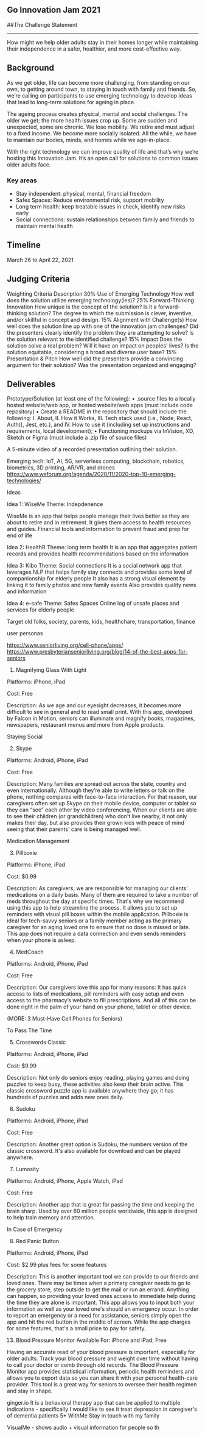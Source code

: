 ## Go Innovation Jam 2021

##The Challenge Statement
***
How might we help older adults stay in their homes longer while maintaining their independence in a safer, healthier, and more cost-effective way.


## Background
As we get older, life can become more challenging, from standing on our own, to getting around town, to staying in touch with family and friends. So, we’re calling on participants to use emerging technology to develop ideas that lead to long-term solutions for ageing in place.

The ageing process creates physical, mental and social challenges. The older we get; the more health issues crop up. Some are sudden and unexpected, some are chronic. We lose mobility. We retire and must adjust to a fixed income. We become more socially isolated. All the while, we have to maintain our bodies, minds, and homes while we age-in-place.  

With the right technology we can improve quality of life and that’s why we’re hosting this Innovation Jam. It’s an open call for solutions to common issues older adults face. 

### Key areas
- Stay independent: physical, mental, financial freedom
- Safes Spaces: Reduce environmental risk, support mobility
- Long term health: keep treatable issues in check, identify new risks early
- Social connections: sustain relationships between family and friends to maintain mental health


## Timeline
March 26 to April 22, 2021

## Judging Criteria
Weighting	       Criteria	            Description
30%	        Use of Emerging Technology	How well does the solution utilize emerging technology(ies)?
25%	        Forward-Thinking Innovation	How unique is the concept of the solution? Is it a forward-thinking solution?
										The degree to which the submission is clever, inventive, and/or skillful in concept and design.
15%	        Alignment with Challenge(s)	How well does the solution line up with one of the innovation jam challenges?
										Did the presenters clearly identify the problem they are attempting to solve? Is the solution relevant to the identified challenge?
15%	        Impact						Does the solution solve a real problem? Will it have an impact on peoples' lives?
										Is the solution equitable, considering a broad and diverse user base?
15%			Presentation & Pitch		How well did the presenters provide a convincing argument for their solution?
 										Was the presentation organized and engaging?


## Deliverables
Prototype/Solution (at least one of the following):
• .source files to a locally hosted website/web app, or hosted website/web apps (must include code repository)
	• Create a README in the repository that should include the following:
		I. About,
		II. How it Works,
		III. Tech stack used (i.e., Node, React, Auth(), Jest, etc.), and
		IV. How to use it (including set up instructions and requirements, local development);
• Functioning mockups via InVision, XD, Sketch or Figma (must include a .zip file of source files)

A 5-minute video of a recorded presentation outlining their solution.


Emerging tech: IoT, AI, 5G, serverless computing, blockchain, robotics, biometrics, 3D printing, AR/VR, and drones
https://www.weforum.org/agenda/2020/11/2020-top-10-emerging-technologies/

Ideas

Idea 1: WiseMe
Theme: Indepdenence

WiseMe is an app that helps people manage their lives better as they are about to retire and in retirement.  It gives them access to health resources and guides.  Financial tools and information to prevent fraud and prep for end of life



Idea 2: HealthR
Theme: long term health
It is an app that aggregates patient records and provides health recommendations based on the information

Idea 3: Kibo
Theme: Social connections
It is a social network app that leverages NLP that helps family stay connects and provides some level of companionship for elderly people
It also has a strong visual element by linking it to family photos and new family events
Also provides quality news and information

Idea 4: e-safe
Theme: Safes Spaces
Online log of unsafe places and services for elderly people


Target
old folks, society, parents, kids, healthchare, transportation, finance

user personas


https://www.seniorliving.org/cell-phone/apps/
https://www.presbyterianseniorliving.org/blog/14-of-the-best-apps-for-seniors


1. Magnifying Glass With Light

Platforms: iPhone, iPad

Cost: Free

Description: As we age and our eyesight decreases, it becomes more difficult to see in general and to read small print. With this app, developed by Falcon in Motion, seniors can illuminate and magnify books, magazines, newspapers, restaurant menus and more from Apple products.

Staying Social

2. Skype

Platforms: Android, iPhone, iPad

Cost: Free

Description: Many families are spread out across the state, country and even internationally. Although they’re able to write letters or talk on the phone, nothing compares with face-to-face interaction. For that reason, our caregivers often set up Skype on their mobile device, computer or tablet so they can “see” each other by video conferencing. When our clients are able to see their children (or grandchildren) who don't live nearby, it not only makes their day, but also provides their grown kids with peace of mind seeing that their parents' care is being managed well.

Medication Management

3. Pillboxie

Platforms: iPhone, iPad

Cost: $0.99

Description: As caregivers, we are responsible for managing our clients' medications on a daily basis. Many of them are required to take a number of meds throughout the day at specific times. That's why we recommend using this app to help streamline the process. It allows you to set up reminders with visual pill boxes within the mobile application. Pillboxie is ideal for tech-savvy seniors or a family member acting as the primary caregiver for an aging loved one to ensure that no dose is missed or late. This app does not require a data connection and even sends reminders when your phone is asleep.

4. MedCoach

Platforms: Android, iPhone, iPad

Cost: Free

Description: Our caregivers love this app for many reasons: It has quick access to lists of medications, pill reminders with easy setup and even access to the pharmacy’s website to fill prescriptions. And all of this can be done right in the palm of your hand on your phone, tablet or other device.

(MORE: 3 Must-Have Cell Phones for Seniors)

To Pass The Time

5. Crosswords Classic

Platforms: Android, iPhone, iPad

Cost: $9.99

Description: Not only do seniors enjoy reading, playing games and doing puzzles to keep busy, these activities also keep their brain active. This classic crossword puzzle app is available anywhere they go; it has hundreds of puzzles and adds new ones daily.

6. Sudoku

Platforms: Android, iPhone, iPad

Cost: Free

Description: Another great option is Sudoku, the numbers version of the classic crossword. It's also available for download and can be played anywhere.

7. Lumosity

Platforms:  Android, iPhone, Apple Watch, iPad

Cost: Free

Description: Another app that is great for passing the time and keeping the brain sharp. Used by over 60 million people worldwide, this app is designed to help train memory and attention.

In Case of Emergency

8. Red Panic Button

Platforms: Android, iPhone, iPad

Cost: $2.99 plus fees for some features

Description: This is another important tool we can provide to our friends and loved ones. There may be times when a primary caregiver needs to go to the grocery store, step outside to get the mail or run an errand. Anything can happen, so providing your loved ones access to immediate help during the time they are alone is important. This app allows you to input both your information as well as your loved one's should an emergency occur. In order to report an emergency or a need for assistance, seniors simply open the app and hit the red button in the middle of screen. While the app charges for some features, that's a small price to pay for safety.


13. Blood Pressure Monitor
Available For: iPhone and iPad; Free

Having an accurate read of your blood pressure is important, especially for older adults. Track your blood pressure and weight over time without having to call your doctor or comb through old records. The Blood Pressure Monitor app provides statistical information, periodic health reminders and allows you to export data so you can share it with your personal health-care provider. This tool is a great way for seniors to oversee their health regimen and stay in shape.

ginger.io	It is a behavioral therapy app that can be applied to multiple indications - specifically I would like to see it treat depression in caregiver's of dementia patients	5*
WithMe	Stay in touch with my family


VisualMe - shows audio + visual information for people so th